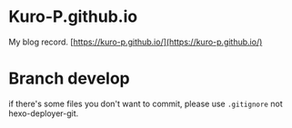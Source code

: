 # Kuro-P.github.io
My blog record. [https://kuro-p.github.io/](https://kuro-p.github.io/)

# Branch develop
if there's some files you don't want to commit, please use `.gitignore` not hexo-deployer-git.